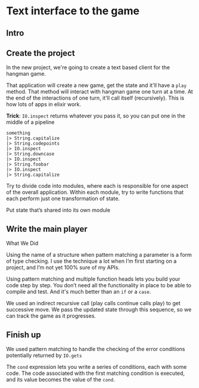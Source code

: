 # Text interface to the game

## Intro

## Create the project

In the new project, we're going to create a text based client for the hangman game.

That application will create a new game, get the state and it'll have a `play` method. That method will interact with hangman game one turn at a time. At the end of the interactions of one turn, it'll call itself (recursively). This is how lots of apps in elixir work.

**Trick**: `IO.inspect` returns whatever you pass it, so you can put one in the middle of a pipeline

```
something
|> String.capitalize
|> String.codepoints
|> IO.inspect
|> String.downcase
|> IO.inspect
|> String.foobar
|> IO.inspect
|> String.capitalize
```

Try to divide code into modules, where each is responsible for one aspect of the overall application. Within each module, try to write functions that each perform just one transformation of state.

Put state that’s shared into its own module

## Write the main player

What We Did

Using the name of a structure when pattern matching a parameter is a form of type checking. I use the technique a lot when I’m first starting on a project, and I’m not yet 100% sure of my APIs.

Using pattern matching and multiple function heads lets you build your code step by step. You don’t need all the functionality in place to be able to compile and test. And it's much better than an `if` or a `case`.

We used an indirect recursive call (play calls continue calls play) to get successive move. We pass the updated state through this sequence, so we can track the game as it progresses.

## Finish up

We used pattern matching to handle the checking of the error conditions potentially returned by `IO.gets`

The `cond` expression lets you write a series of conditions, each with some code. The code associated with the first matching condition is executed, and its value becomes the value of the `cond`.



